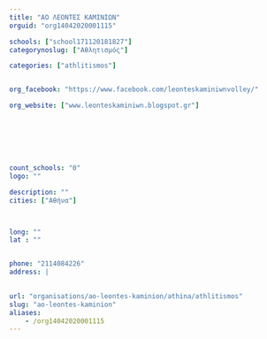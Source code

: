 ```yaml
---
title: "ΑΟ ΛΕΟΝΤΕΣ ΚΑΜΙΝΙΩΝ"
orguid: "org14042020001115"

schools: ["school171120181827"]
categorynoslug: ["Αθλητισμός"]

categories: ["athlitismos"]


org_facebook: "https://www.facebook.com/leonteskaminiwnvolley/"

org_website: ["www.leonteskaminiwn.blogspot.gr"]







count_schools: "0"
logo: ""

description: ""
cities: ["Αθήνα"]



long: ""
lat : ""


phone: "2114084226"
address: |
    

url: "organisations/ao-leontes-kaminion/athina/athlitismos"
slug: "ao-leontes-kaminion"
aliases:
    - /org14042020001115
---
```



